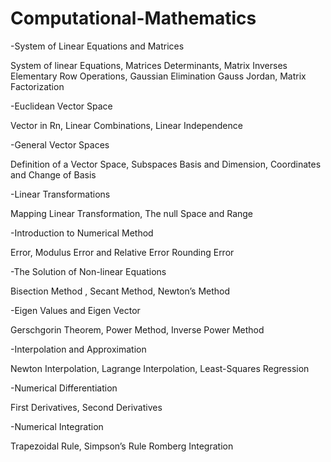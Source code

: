 # Computational-Mathematics

-System of Linear Equations and Matrices 

System of linear Equations, Matrices Determinants, Matrix Inverses Elementary Row Operations, Gaussian Elimination Gauss Jordan, Matrix Factorization

-Euclidean Vector Space

Vector in Rn, Linear Combinations, Linear Independence
 
-General Vector Spaces
 
 Definition of a Vector Space, Subspaces Basis and Dimension, Coordinates and Change of Basis
 
-Linear Transformations
 
 Mapping Linear Transformation, The null Space and Range
 
-Introduction to Numerical Method 

Error, Modulus Error and Relative Error Rounding Error

-The Solution of Non-linear Equations 

Bisection Method , Secant Method, Newton’s Method 

-Eigen Values and Eigen Vector 

Gerschgorin Theorem, Power Method, Inverse Power Method

-Interpolation and Approximation 

Newton Interpolation, Lagrange Interpolation, Least-Squares Regression

-Numerical Differentiation

First Derivatives, Second Derivatives

-Numerical Integration

Trapezoidal Rule, Simpson’s Rule Romberg Integration
